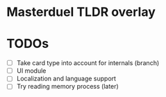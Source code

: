 # Masterduel TLDR overlay

# TODOs
- [ ] Take card type into account for internals (branch)
- [ ] UI module
- [ ] Localization and language support
- [ ] Try reading memory process (later)